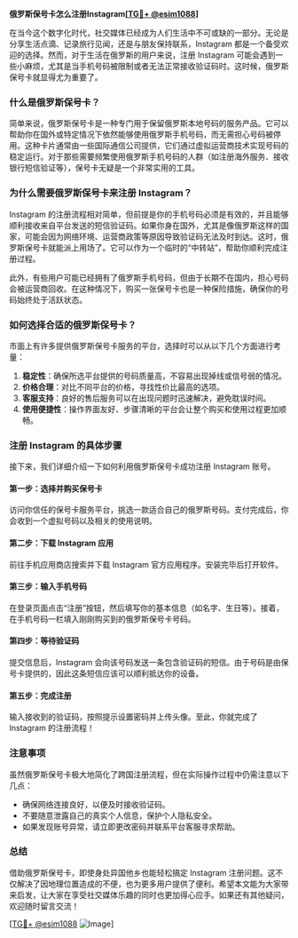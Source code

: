**俄罗斯保号卡怎么注册Instagram[[TG💪+ @esim1088](https://t.me/s/esim1088)]**

在当今这个数字化时代，社交媒体已经成为人们生活中不可或缺的一部分。无论是分享生活点滴、记录旅行见闻，还是与朋友保持联系，Instagram 都是一个备受欢迎的选择。然而，对于生活在俄罗斯的用户来说，注册 Instagram 可能会遇到一些小麻烦，尤其是当手机号码被限制或者无法正常接收验证码时。这时候，俄罗斯保号卡就显得尤为重要了。

### 什么是俄罗斯保号卡？

简单来说，俄罗斯保号卡是一种专门用于保留俄罗斯本地号码的服务产品。它可以帮助你在国外或特定情况下依然能够使用俄罗斯手机号码，而无需担心号码被停用。这种卡片通常由一些国际通信公司提供，它们通过虚拟运营商技术实现号码的稳定运行。对于那些需要频繁使用俄罗斯手机号码的人群（如注册海外服务、接收银行短信验证等），保号卡无疑是一个非常实用的工具。

### 为什么需要俄罗斯保号卡来注册 Instagram？

Instagram 的注册流程相对简单，但前提是你的手机号码必须是有效的，并且能够顺利接收来自平台发送的短信验证码。如果你身在国外，尤其是像俄罗斯这样的国家，可能会因为网络环境、运营商政策等原因导致验证码无法及时到达。这时，俄罗斯保号卡就能派上用场了。它可以作为一个临时的“中转站”，帮助你顺利完成注册过程。

此外，有些用户可能已经拥有了俄罗斯手机号码，但由于长期不在国内，担心号码会被运营商回收。在这种情况下，购买一张保号卡也是一种保险措施，确保你的号码始终处于活跃状态。

### 如何选择合适的俄罗斯保号卡？

市面上有许多提供俄罗斯保号卡服务的平台，选择时可以从以下几个方面进行考量：

1. **稳定性**：确保所选平台提供的号码质量高，不容易出现掉线或信号弱的情况。
2. **价格合理**：对比不同平台的价格，寻找性价比最高的选项。
3. **客服支持**：良好的售后服务可以在出现问题时迅速解决，避免耽误时间。
4. **使用便捷性**：操作界面友好、步骤清晰的平台会让整个购买和使用过程更加顺畅。

### 注册 Instagram 的具体步骤

接下来，我们详细介绍一下如何利用俄罗斯保号卡成功注册 Instagram 账号。

#### 第一步：选择并购买保号卡
访问你信任的保号卡服务平台，挑选一款适合自己的俄罗斯号码。支付完成后，你会收到一个虚拟号码以及相关的使用说明。

#### 第二步：下载 Instagram 应用
前往手机应用商店搜索并下载 Instagram 官方应用程序。安装完毕后打开软件。

#### 第三步：输入手机号码
在登录页面点击“注册”按钮，然后填写你的基本信息（如名字、生日等）。接着，在手机号码一栏填入刚刚购买到的俄罗斯保号卡号码。

#### 第四步：等待验证码
提交信息后，Instagram 会向该号码发送一条包含验证码的短信。由于号码是由保号卡提供的，因此这条短信应该可以顺利抵达你的设备。

#### 第五步：完成注册
输入接收到的验证码，按照提示设置密码并上传头像。至此，你就完成了 Instagram 的注册流程！

### 注意事项

虽然俄罗斯保号卡极大地简化了跨国注册流程，但在实际操作过程中仍需注意以下几点：

- 确保网络连接良好，以便及时接收验证码。
- 不要随意泄露自己的真实个人信息，保护个人隐私安全。
- 如果发现账号异常，请立即更改密码并联系平台客服寻求帮助。

### 总结

借助俄罗斯保号卡，即使身处异国他乡也能轻松搞定 Instagram 注册问题。这不仅解决了因地理位置造成的不便，也为更多用户提供了便利。希望本文能为大家带来启发，让大家在享受社交媒体乐趣的同时也更加得心应手。如果还有其他疑问，欢迎随时留言交流！

[[TG💪+ @esim1088](https://t.me/s/esim1088) ![Image](https://i.postimg.cc/4NQfJmqS/Snipaste-2025-05-13-00-14-12.png)]